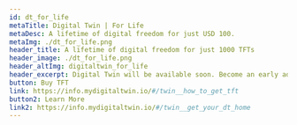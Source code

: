```yaml
---
id: dt_for_life
metaTitle: Digital Twin | For Life
metaDesc: A lifetime of digital freedom for just USD 100.
metaImg: ./dt_for_life.png
header_title: A lifetime of digital freedom for just 1000 TFTs
header_image: ./dt_for_life.png
header_altImg: digitaltwin_for_life
header_excerpt: Digital Twin will be available soon. Become an early adopter and one of the first to access a growing number of secure and private applications for life!
button: Buy TFT
link: https://info.mydigitaltwin.io/#/twin__how_to_get_tft
button2: Learn More
link2: https://info.mydigitaltwin.io/#/twin__get_your_dt_home
---
```


<!-- 
button2: Learn More
link2: https://info.mydigitaltwin.io/#/twin__get_your_dt_home -->